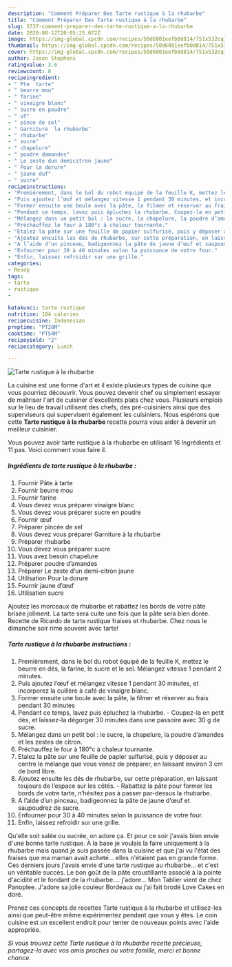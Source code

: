 ```yaml
---
description: "Comment Préparer Des Tarte rustique à la rhubarbe"
title: "Comment Préparer Des Tarte rustique à la rhubarbe"
slug: 3737-comment-preparer-des-tarte-rustique-a-la-rhubarbe
date: 2020-08-12T20:05:25.072Z
image: https://img-global.cpcdn.com/recipes/50d6001eefb0d814/751x532cq70/tarte-rustique-a-la-rhubarbe-photo-principale-de-la-recette.jpg
thumbnail: https://img-global.cpcdn.com/recipes/50d6001eefb0d814/751x532cq70/tarte-rustique-a-la-rhubarbe-photo-principale-de-la-recette.jpg
cover: https://img-global.cpcdn.com/recipes/50d6001eefb0d814/751x532cq70/tarte-rustique-a-la-rhubarbe-photo-principale-de-la-recette.jpg
author: Jason Stephens
ratingvalue: 3.6
reviewcount: 8
recipeingredient:
- " Pte  tarte"
- " beurre mou"
- " farine"
- " vinaigre blanc"
- " sucre en poudre"
- " uf"
- " pince de sel"
- " Garniture  la rhubarbe"
- " rhubarbe"
- " sucre"
- " chapelure"
- " poudre damandes"
- " Le zeste dun demicitron jaune"
- " Pour la dorure"
- " jaune duf"
- " sucre"
recipeinstructions:
- "Premièrement, dans le bol du robot équipé de la feuille K, mettez le beurre en dés, la farine, le sucre et le sel. Mélangez vitesse 1 pendant 2 minutes."
- "Puis ajoutez l’œuf et mélangez vitesse 1 pendant 30 minutes, et incorporez la cuillère à café de vinaigre blanc."
- "Former ensuite une boule avec la pâte, la filmer et réserver au frais pendant 30 minutes"
- "Pendant ce temps, lavez puis épluchez la rhubarbe. Coupez-la en petit dés, et laissez-la dégorger 30 minutes dans une passoire avec 30 g de sucre."
- "Mélangez dans un petit bol : le sucre, la chapelure, la poudre d’amandes et les zestes de citron."
- "Préchauffez le four à 180°c à chaleur tournante."
- "Etalez la pâte sur une feuille de papier sulfurisé, puis y déposer au centre le mélange que vous venez de préparer, en laissant environ 3 cm de bord libre."
- "Ajoutez ensuite les dés de rhubarbe, sur cette préparation, en laissant toujours de l’espace sur les côtés. Rabattez la pâte pour former les bords de votre tarte, n’hésitez pas à passer par-dessus la rhubarbe."
- "A l’aide d’un pinceau, badigeonnez la pâte de jaune d’œuf et saupoudrez de sucre."
- "Enfourner pour 30 à 40 minutes selon la puissance de votre four."
- "Enfin, laissez refroidir sur une grille."
categories:
- Resep
tags:
- tarte
- rustique
- 

katakunci: tarte rustique  
nutrition: 104 calories
recipecuisine: Indonesian
preptime: "PT28M"
cooktime: "PT54M"
recipeyield: "2"
recipecategory: Lunch

---
```



![Tarte rustique à la rhubarbe](https://img-global.cpcdn.com/recipes/50d6001eefb0d814/751x532cq70/tarte-rustique-a-la-rhubarbe-photo-principale-de-la-recette.jpg)

La cuisine est une forme d'art et il existe plusieurs types de cuisine que vous pourriez découvrir. Vous pouvez devenir chef ou simplement essayer de maîtriser l'art de cuisiner d'excellents plats chez vous. Plusieurs emplois sur le lieu de travail utilisent des chefs, des pré-cuisiniers ainsi que des superviseurs qui supervisent également les cuisiniers. Nous espérons que cette <strong> Tarte rustique à la rhubarbe </strong> recette pourra vous aider à devenir un meilleur cuisinier.

<!--inarticleads1-->

Vous pouvez avoir tarte rustique à la rhubarbe en utilisant 16 Ingrédients et 11 pas. Voici comment vous faire il.

##### Ingrédients de tarte rustique à la rhubarbe :

1. Fournir  Pâte à tarte
1. Fournir  beurre mou
1. Fournir  farine
1. Vous devez vous préparer  vinaigre blanc
1. Vous devez vous préparer  sucre en poudre
1. Fournir  œuf
1. Préparer  pincée de sel
1. Vous devez vous préparer  Garniture à la rhubarbe
1. Préparer  rhubarbe
1. Vous devez vous préparer  sucre
1. Vous avez besoin  chapelure
1. Préparer  poudre d’amandes
1. Préparer  Le zeste d’un demi-citron jaune
1. Utilisation  Pour la dorure
1. Fournir  jaune d’œuf
1. Utilisation  sucre


Ajoutez les morceaux de rhubarbe et rabattez les bords de votre pâte brisée joliment. La tarte sera cuite une fois que la pâte sera bien dorée. Recette de Ricardo de tarte rustique fraises et rhubarbe. Chez nous le dimanche soir rime souvent avec tarte! 

<!--inarticleads2-->

##### Tarte rustique à la rhubarbe instructions :

1. Premièrement, dans le bol du robot équipé de la feuille K, mettez le beurre en dés, la farine, le sucre et le sel. Mélangez vitesse 1 pendant 2 minutes.
1. Puis ajoutez l’œuf et mélangez vitesse 1 pendant 30 minutes, et incorporez la cuillère à café de vinaigre blanc.
1. Former ensuite une boule avec la pâte, la filmer et réserver au frais pendant 30 minutes
1. Pendant ce temps, lavez puis épluchez la rhubarbe. - Coupez-la en petit dés, et laissez-la dégorger 30 minutes dans une passoire avec 30 g de sucre.
1. Mélangez dans un petit bol : le sucre, la chapelure, la poudre d’amandes et les zestes de citron.
1. Préchauffez le four à 180°c à chaleur tournante.
1. Etalez la pâte sur une feuille de papier sulfurisé, puis y déposer au centre le mélange que vous venez de préparer, en laissant environ 3 cm de bord libre.
1. Ajoutez ensuite les dés de rhubarbe, sur cette préparation, en laissant toujours de l’espace sur les côtés. - Rabattez la pâte pour former les bords de votre tarte, n’hésitez pas à passer par-dessus la rhubarbe.
1. A l’aide d’un pinceau, badigeonnez la pâte de jaune d’œuf et saupoudrez de sucre.
1. Enfourner pour 30 à 40 minutes selon la puissance de votre four.
1. Enfin, laissez refroidir sur une grille.


Qu&#39;elle soit salée ou sucrée, on adore ça. Et pour ce soir j&#39;avais bien envie d&#39;une bonne tarte rustique. À la base je voulais la faire uniquement à la rhubarbe mais quand je suis passée dans la cuisine et que j&#39;ai vu l&#39;état des fraises que ma maman avait acheté… elles n&#39;étaient pas en grande forme. Ces derniers jours j&#39;avais envie d&#39;une tarte rustique au rhubarbe… et c&#39;est un véritable succès. Le bon goût de la pâte croustillante associé à la pointe d&#39;acidité et le fondant de la rhubarbe…. j&#39;adore… Mon Tablier vient de chez Panoplee. J&#39;adore sa jolie couleur Bordeaux ou j&#39;ai fait brodé Love Cakes en doré. 

<!--inarticleads1-->

<p>
Prenez ces concepts de recettes Tarte rustique à la rhubarbe et utilisez-les ainsi que peut-être même expérimentez pendant que vous y êtes. Le coin cuisine est un excellent endroit pour tenter de nouveaux points avec l'aide appropriée.
</p>

<p>
<i>Si vous trouvez cette Tarte rustique à la rhubarbe recette précieuse, partagez-la avec vos amis proches ou votre famille, merci et bonne chance.</i>
</p>
